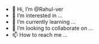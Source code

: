 - 👋 Hi, I’m @Rahul-ver
- 👀 I’m interested in ...
- 🌱 I’m currently learning ...
- 💞️ I’m looking to collaborate on ...
- 📫 How to reach me ...

<!---
Rahul-ver/Rahul-ver is a ✨ special ✨ repository because its `README.md` (this file) appears on your GitHub profile.
You can click the Preview link to take a look at your changes.
--->
